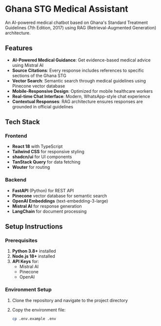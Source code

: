 # Ghana STG Medical Assistant

An AI-powered medical chatbot based on Ghana's Standard Treatment Guidelines (7th Edition, 2017) using RAG (Retrieval-Augmented Generation) architecture.

## Features

- **AI-Powered Medical Guidance**: Get evidence-based medical advice using Mistral AI
- **Source Citations**: Every response includes references to specific sections of the Ghana STG
- **Vector Search**: Semantic search through medical guidelines using Pinecone vector database
- **Mobile-Responsive Design**: Optimized for mobile healthcare workers
- **Real-time Chat Interface**: Modern, WhatsApp-style chat experience
- **Contextual Responses**: RAG architecture ensures responses are grounded in official guidelines

## Tech Stack

### Frontend
- **React 18** with TypeScript
- **Tailwind CSS** for responsive styling
- **shadcn/ui** for UI components
- **TanStack Query** for data fetching
- **Wouter** for routing

### Backend
- **FastAPI** (Python) for REST API
- **Pinecone** vector database for semantic search
- **OpenAI Embeddings** (text-embedding-3-large)
- **Mistral AI** for response generation
- **LangChain** for document processing

## Setup Instructions

### Prerequisites

1. **Python 3.8+** installed
2. **Node.js 18+** installed
3. **API Keys** for:
   - Mistral AI
   - Pinecone
   - OpenAI

### Environment Setup

1. Clone the repository and navigate to the project directory

2. Copy the environment file:
   ```bash
   cp .env.example .env
   
